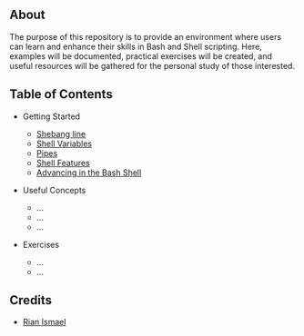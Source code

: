 ## About

The purpose of this repository is to provide an environment where users can learn and enhance their skills in Bash and Shell scripting. Here, examples will be documented, practical exercises will be created, and useful resources will be gathered for the personal study of those interested.

## Table of Contents

- Getting Started
    - [Shebang line](<en-sh\begin\shebang-line.md>)
    - [Shell Variables](<en-sh\begin\shell-variables .md>)
    - [Pipes](<en-sh\begin\pipes.md>)
    - [Shell Features](<en-sh\begin\bash-shell-features.md>)
    - [Advancing in the Bash Shell ](<en-sh\begin\advanced-bash-scripting.md>)

- Useful Concepts
    - ...
    - ...
    - ...

- Exercises
    - ...
    - ...


## Credits

- [Rian Ismael](https://github.com/Rian-Ismael/)
